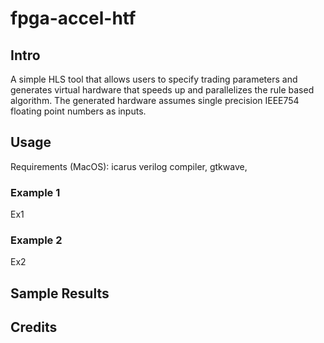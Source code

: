 # fpga-accel-htf
## Intro
A simple HLS tool that allows users to specify trading parameters and generates virtual hardware that speeds up and parallelizes the rule based algorithm. The generated hardware assumes single precision IEEE754 floating point numbers as inputs.
## Usage
Requirements (MacOS): icarus verilog compiler, gtkwave, 
### Example 1
Ex1
### Example 2
Ex2
## Sample Results
## Credits
